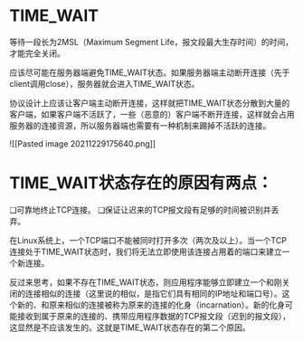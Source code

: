 # TIME_WAIT

等待一段长为2MSL（Maximum Segment Life，报文段最大生存时间）的时间，才能完全关闭。

应该尽可能在服务器端避免TIME_WAIT状态。如果服务器端主动断开连接（先于client调用close），服务器就会进入TIME_WAIT状态。

协议设计上应该让客户端主动断开连接，这样就把TIME_WAIT状态分散到大量的客户端，如果客户端不活跃了，一些（恶意的）客户端不断开连接，这样就会占用服务器的连接资源，所以服务器端也需要有一种机制来踢掉不活跃的连接。

![[Pasted image 20211229175640.png]]


# TIME_WAIT状态存在的原因有两点：
❑可靠地终止TCP连接。
❑保证让迟来的TCP报文段有足够的时间被识别并丢弃。


在Linux系统上，一个TCP端口不能被同时打开多次（两次及以上）。当一个TCP连接处于TIME_WAIT状态时，我们将无法立即使用该连接占用着的端口来建立一个新连接。

反过来思考，如果不存在TIME_WAIT状态，则应用程序能够立即建立一个和刚关闭的连接相似的连接（这里说的相似，是指它们具有相同的IP地址和端口号）。这个新的、和原来相似的连接被称为原来的连接的化身（incarnation）。新的化身可能接收到属于原来的连接的、携带应用程序数据的TCP报文段（迟到的报文段），这显然是不应该发生的。这就是TIME_WAIT状态存在的第二个原因。
